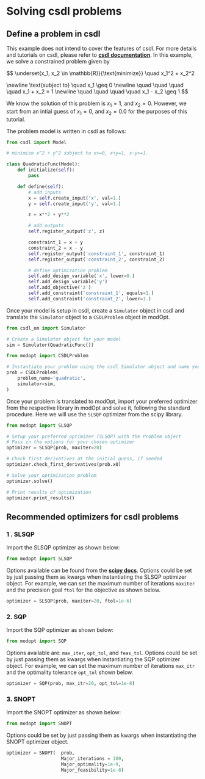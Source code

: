 # Solving csdl problems

## Define a problem in csdl

This example does not intend to cover the features of csdl.
For more details and tutorials on csdl, please refer to **[csdl documentation](https://lsdolab.github.io/csdl/)**.
In this example, we solve a constrained problem given by

$$
\underset{x_1, x_2 \in \mathbb{R}}{\text{minimize}} \quad x_1^2 + x_2^2

\newline
\text{subject to} \quad x_1 \geq 0
\newline
\quad \quad \quad \quad x_1 + x_2 = 1
\newline
\quad \quad \quad \quad x_1 - x_2 \geq 1
$$

We know the solution of this problem is $x_1=1$, and $x_2=0$.
However, we start from an intial guess of $x_1=0$, and $x_2=0.0$ for the purposes of this tutorial.

The problem model is written in csdl as follows:

```py
from csdl import Model

# minimize x^2 + y^2 subject to x>=0, x+y=1, x-y>=1.

class QuadraticFunc(Model):
    def initialize(self):
        pass

    def define(self):
        # add_inputs
        x = self.create_input('x', val=1.)
        y = self.create_input('y', val=1.)

        z = x**2 + y**2

        # add_outputs
        self.register_output('z', z)

        constraint_1 = x + y
        constraint_2 = x - y
        self.register_output('constraint_1', constraint_1)
        self.register_output('constraint_2', constraint_2)

        # define optimization problem
        self.add_design_variable('x', lower=0.)
        self.add_design_variable('y')
        self.add_objective('z')
        self.add_constraint('constraint_1', equals=1.)
        self.add_constraint('constraint_2', lower=1.)
```

Once your model is setup in csdl, create a `Simulator` object in csdl and 
translate the `Simulator` object to a `CSDLProblem` object in modOpt.

```py
from csdl_om import Simulator

# Create a Simulator object for your model
sim = Simulator(QuadraticFunc())

from modopt import CSDLProblem

# Instantiate your problem using the csdl Simulator object and name your problem
prob = CSDLProblem(
    problem_name='quadratic',
    simulator=sim,
)
```

Once your problem is translated to modOpt, import your preferred optimizer from
the respective library in modOpt and solve it, following the standard procedure.
Here we will use the `SLSQP` optimizer from the scipy library.

```py
from modopt import SLSQP

# Setup your preferred optimizer (SLSQP) with the Problem object 
# Pass in the options for your chosen optimizer
optimizer = SLSQP(prob, maxiter=20)

# Check first derivatives at the initial guess, if needed
optimizer.check_first_derivatives(prob.x0)

# Solve your optimization problem
optimizer.solve()

# Print results of optimization
optimizer.print_results()
```


## Recommended optimizers for csdl problems

### 1 . SLSQP

Import the SLSQP optimizer as shown below:

```py
from modopt import SLSQP
```

Options available can be found from the 
**[scipy docs](https://docs.scipy.org/doc/scipy/reference/optimize.minimize-slsqp.html#optimize-minimize-slsqp)**.
Options could be set by just passing them as kwargs when 
instantiating the SLSQP optimizer object.
For example, we can set the maximum number of iterations `maxiter` 
and the precision goal `ftol` for the objective as shown below.

```py
optimizer = SLSQP(prob, maxiter=20, ftol=1e-6)
```

### 2. SQP

Import the SQP optimizer as shown below:

```py
from modopt import SQP
```
Options available are: `max_iter`, `opt_tol`, and `feas_tol`.
Options could be set by just passing them as kwargs when 
instantiating the SQP optimizer object.
For example, we can set the maximum number of iterations `max_itr` 
and the optimality tolerance `opt_tol` shown below.

```py
optimizer = SQP(prob, max_itr=20, opt_tol=1e-8)
```


### 3. SNOPT

Import the SNOPT optimizer as shown below:

```py
from modopt import SNOPT
```
Options could be set by just passing them as kwargs when 
instantiating the SNOPT optimizer object.

```py
optimizer = SNOPT(  prob, 
                    Major_iterations = 100, 
                    Major_optimality=1e-9, 
                    Major_feasibility=1e-8)
```
